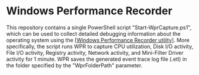# Windows Performance Recorder

This repository contains a single PowerShell script "Start-WprCapture.ps1", which can be used to collect detailed debugging information about the operating system using the [[Windows Performance Recorder utility](https://docs.microsoft.com/en-us/windows-hardware/test/wpt/windows-performance-recorder)]. More specifically, the script runs WPR to capture CPU utilization, Disk I/O activity, File I/O activity, Registry activity, Network activity, and Mini-Filter Driver activity for 1 minute. WPR saves the generated event trace log file (.etl) in the folder specified by the "WprFolderPath" parameter.

